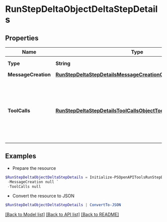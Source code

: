 # RunStepDeltaObjectDeltaStepDetails
## Properties

Name | Type | Description | Notes
------------ | ------------- | ------------- | -------------
**Type** | **String** | Always &#x60;message_creation&#x60;. | 
**MessageCreation** | [**RunStepDeltaStepDetailsMessageCreationObjectMessageCreation**](RunStepDeltaStepDetailsMessageCreationObjectMessageCreation.md) |  | [optional] 
**ToolCalls** | [**RunStepDeltaStepDetailsToolCallsObjectToolCallsInner[]**](RunStepDeltaStepDetailsToolCallsObjectToolCallsInner.md) | An array of tool calls the run step was involved in. These can be associated with one of three types of tools: &#x60;code_interpreter&#x60;, &#x60;retrieval&#x60;, or &#x60;function&#x60;.  | [optional] 

## Examples

- Prepare the resource
```powershell
$RunStepDeltaObjectDeltaStepDetails = Initialize-PSOpenAPIToolsRunStepDeltaObjectDeltaStepDetails  -Type null `
 -MessageCreation null `
 -ToolCalls null
```

- Convert the resource to JSON
```powershell
$RunStepDeltaObjectDeltaStepDetails | ConvertTo-JSON
```

[[Back to Model list]](../README.md#documentation-for-models) [[Back to API list]](../README.md#documentation-for-api-endpoints) [[Back to README]](../README.md)

